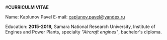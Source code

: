 #**CURRICULM VITAE**

Name: Kaplunov Pavel
E-mail: caplunov.pavel@yandex.ru

Education:
**2015-2019,** Samara National Research University, Institute of Engines and Power Plants, specialty *"Aircraft engines"*, bachelor's diploma.